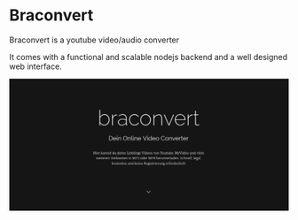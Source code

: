 # Braconvert

Braconvert is a youtube video/audio converter

It comes with a functional and scalable nodejs backend and a well designed web interface.


![alt text](braconvert.png)
